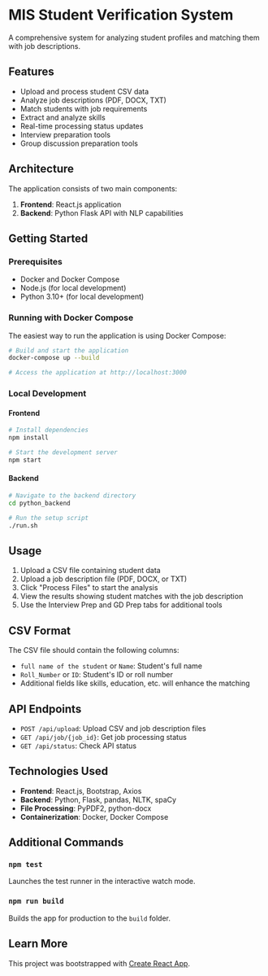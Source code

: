 # MIS Student Verification System

A comprehensive system for analyzing student profiles and matching them with job descriptions.

## Features

- Upload and process student CSV data
- Analyze job descriptions (PDF, DOCX, TXT)
- Match students with job requirements
- Extract and analyze skills
- Real-time processing status updates
- Interview preparation tools
- Group discussion preparation tools

## Architecture

The application consists of two main components:

1. **Frontend**: React.js application
2. **Backend**: Python Flask API with NLP capabilities

## Getting Started

### Prerequisites

- Docker and Docker Compose
- Node.js (for local development)
- Python 3.10+ (for local development)

### Running with Docker Compose

The easiest way to run the application is using Docker Compose:

```bash
# Build and start the application
docker-compose up --build

# Access the application at http://localhost:3000
```

### Local Development

#### Frontend

```bash
# Install dependencies
npm install

# Start the development server
npm start
```

#### Backend

```bash
# Navigate to the backend directory
cd python_backend

# Run the setup script
./run.sh
```

## Usage

1. Upload a CSV file containing student data
2. Upload a job description file (PDF, DOCX, or TXT)
3. Click "Process Files" to start the analysis
4. View the results showing student matches with the job description
5. Use the Interview Prep and GD Prep tabs for additional tools

## CSV Format

The CSV file should contain the following columns:
- `full name of the student` or `Name`: Student's full name
- `Roll_Number` or `ID`: Student's ID or roll number
- Additional fields like skills, education, etc. will enhance the matching

## API Endpoints

- `POST /api/upload`: Upload CSV and job description files
- `GET /api/job/{job_id}`: Get job processing status
- `GET /api/status`: Check API status

## Technologies Used

- **Frontend**: React.js, Bootstrap, Axios
- **Backend**: Python, Flask, pandas, NLTK, spaCy
- **File Processing**: PyPDF2, python-docx
- **Containerization**: Docker, Docker Compose

## Additional Commands

### `npm test`

Launches the test runner in the interactive watch mode.

### `npm run build`

Builds the app for production to the `build` folder.

## Learn More

This project was bootstrapped with [Create React App](https://github.com/facebook/create-react-app).
